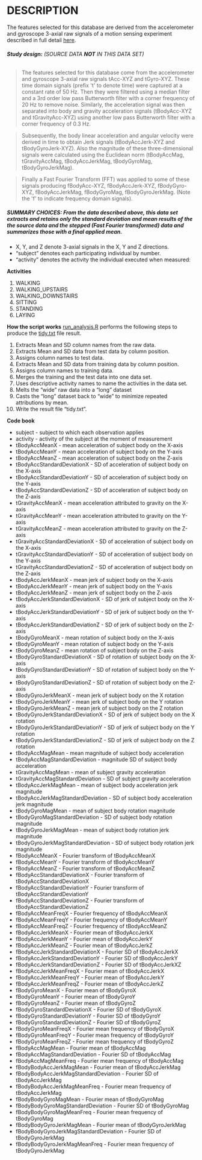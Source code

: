 # **DESCRIPTION**
The features selected for this database are derived from the accelerometer and gyroscope 3-axial raw signals of a motion sensing experiment described in full detail [here](http://archive.ics.uci.edu/ml/datasets/Human+Activity+Recognition+Using+Smartphones#).

###### **Study design:** (SOURCE DATA **NOT** IN THIS DATA SET)

> The features selected for this database come from the accelerometer and gyroscope 3-axial raw signals tAcc-XYZ and tGyro-XYZ. These time domain signals (prefix 't' to denote time) were captured at a constant rate of 50 Hz. Then they were filtered using a median filter and a 3rd order low pass Butterworth filter with a corner frequency of 20 Hz to remove noise. Similarly, the acceleration signal was then separated into body and gravity acceleration signals (tBodyAcc-XYZ and tGravityAcc-XYZ) using another low pass Butterworth filter with a corner frequency of 0.3 Hz. 

> Subsequently, the body linear acceleration and angular velocity were derived in time to obtain Jerk signals (tBodyAccJerk-XYZ and tBodyGyroJerk-XYZ). Also the magnitude of these three-dimensional signals were calculated using the Euclidean norm (tBodyAccMag, tGravityAccMag, tBodyAccJerkMag, tBodyGyroMag, tBodyGyroJerkMag). 

> Finally a Fast Fourier Transform (FFT) was applied to some of these signals producing fBodyAcc-XYZ, fBodyAccJerk-XYZ, fBodyGyro-XYZ, fBodyAccJerkMag, fBodyGyroMag, fBodyGyroJerkMag. (Note the 'f' to indicate frequency domain signals). 

##### **SUMMARY CHOICES:** From the data described above, this data set extracts and retains only the standard deviation and mean results of the the source data and the stepped (Fast Fourier transformed) data and summarizes those with a final applied mean.

+ X, Y, and Z denote 3-axial signals in the X, Y and Z directions.
+ “subject” denotes each participating individual by number.
+ “activity” denotes the activity the individual executed when measured:

**Activities**
1. WALKING
1. WALKING_UPSTAIRS
1. WALKING_DOWNSTAIRS
1. SITTING
1. STANDING
1. LAYING

**How the script works**
[run_analysis.R](https://github.com/toddrimes/data-cleaning/blob/master/run_analysis.R) performs the following steps to produce the [tidy.txt](https://github.com/toddrimes/data-cleaning/blob/master/tidy.txt) file result.
1. Extracts Mean and SD column names from the raw data.
1. Extracts Mean and SD data from test data by column position.
1. Assigns column names to test data.
1. Extracts Mean and SD data from training data by column position.
1. Assigns column names to training data.
1. Merges the training and the test data into one data set.
1. Uses descriptive activity names to name the activities in the data set.
1. Melts the “wide” raw data into a “long” dataset
1. Casts the “long” dataset back to “wide” to minimize repeated attributions by mean.
1. Write the result file “tidy.txt”.

**Code book**
- subject	- subject to which each observation applies
- activity - activity of the subject at the moment of measurement
- tBodyAccMeanX - mean acceleration of subject body on the X-axis
- tBodyAccMeanY - mean acceleration of subject body on the Y-axis
- tBodyAccMeanZ - mean acceleration of subject body on the Z-axis
- tBodyAccStandardDeviationX - SD of acceleration of subject body on the X-axis
- tBodyAccStandardDeviationY - SD of acceleration of subject body on the Y-axis
- tBodyAccStandardDeviationZ - SD of acceleration of subject body on the Z-axis
- tGravityAccMeanX - mean acceleration attributed to gravity on the X-axis
- tGravityAccMeanY - mean acceleration attributed to gravity on the Y-axis
- tGravityAccMeanZ - mean acceleration attributed to gravity on the Z-axis
- tGravityAccStandardDeviationX - SD of acceleration of subject body on the X-axis
- tGravityAccStandardDeviationY - SD of acceleration of subject body on the Y-axis
- tGravityAccStandardDeviationZ - SD of acceleration of subject body on the Z-axis
- tBodyAccJerkMeanX - mean jerk of subject body on the X-axis
- tBodyAccJerkMeanY - mean jerk of subject body on the Y-axis
- tBodyAccJerkMeanZ - mean jerk of subject body on the Z-axis
- tBodyAccJerkStandardDeviationX - SD of jerk of subject body on the X-axis
- tBodyAccJerkStandardDeviationY - SD of jerk of subject body on the Y-axis
- tBodyAccJerkStandardDeviationZ - SD of jerk of subject body on the Z-axis
- tBodyGyroMeanX - mean rotation of subject body on the X-axis
- tBodyGyroMeanY - mean rotation of subject body on the Y-axis
- tBodyGyroMeanZ - mean rotation of subject body on the Z-axis
- tBodyGyroStandardDeviationX - SD of rotation of subject body on the X-axis
- tBodyGyroStandardDeviationY - SD of rotation of subject body on the Y-axis
- tBodyGyroStandardDeviationZ - SD of rotation of subject body on the Z-axis
- tBodyGyroJerkMeanX - mean jerk of subject body on the X rotation
- tBodyGyroJerkMeanY - mean jerk of subject body on the Y rotation
- tBodyGyroJerkMeanZ - mean jerk of subject body on the Z rotation
- tBodyGyroJerkStandardDeviationX - SD of jerk of subject body on the X rotation
- tBodyGyroJerkStandardDeviationY - SD of jerk of subject body on the Y rotation
- tBodyGyroJerkStandardDeviationZ - SD of jerk of subject body on the Z rotation
- tBodyAccMagMean - mean magnitude of subject body acceleration
- tBodyAccMagStandardDeviation - magnitude SD of subject body acceleration
- tGravityAccMagMean - mean of subject gravity acceleration
- tGravityAccMagStandardDeviation - SD of subject gravity acceleration
- tBodyAccJerkMagMean - mean of subject body acceleration jerk magnitude
- tBodyAccJerkMagStandardDeviation - SD of subject body acceleration jerk magnitude
- tBodyGyroMagMean - mean of subject body rotation magnitude
- tBodyGyroMagStandardDeviation - SD of subject body rotation magnitude
- tBodyGyroJerkMagMean - mean of subject body rotation jerk magnitude
- tBodyGyroJerkMagStandardDeviation - SD of subject body rotation jerk magnitude
- fBodyAccMeanX - Fourier transform of tBodyAccMeanX
- fBodyAccMeanY - Fourier transform of tBodyAccMeanY
- fBodyAccMeanZ - Fourier transform of tBodyAccMeanZ
- fBodyAccStandardDeviationX - Fourier transform of tBodyAccStandardDeviationX
- fBodyAccStandardDeviationY - Fourier transform of tBodyAccStandardDeviationY
- fBodyAccStandardDeviationZ - Fourier transform of tBodyAccStandardDeviationZ
- fBodyAccMeanFreqX - Fourier frequency of tBodyAccMeanX
- fBodyAccMeanFreqY - Fourier frequency of tBodyAccMeanY
- fBodyAccMeanFreqZ - Fourier frequency of tBodyAccMeanZ
- fBodyAccJerkMeanX - Fourier mean of tBodyAccJerkX
- fBodyAccJerkMeanY - Fourier mean of tBodyAccJerkY
- fBodyAccJerkMeanZ - Fourier mean of tBodyAccJerkZ
- fBodyAccJerkStandardDeviationX - Fourier SD of tBodyAccJerkX
- fBodyAccJerkStandardDeviationY - Fourier SD of tBodyAccJerkY
- fBodyAccJerkStandardDeviationZ - Fourier SD of tBodyAccJerkXZ
- fBodyAccJerkMeanFreqX - Fourier mean of tBodyAccJerkX
- fBodyAccJerkMeanFreqY - Fourier mean of tBodyAccJerkY
- fBodyAccJerkMeanFreqZ - Fourier mean of tBodyAccJerkZ
- fBodyGyroMeanX - Fourier mean of tBodyGyroX
- fBodyGyroMeanY - Fourier mean of tBodyGyroY
- fBodyGyroMeanZ - Fourier mean of tBodyGyroZ
- fBodyGyroStandardDeviationX - Fourier SD of tBodyGyroX
- fBodyGyroStandardDeviationY - Fourier SD of tBodyGyroY
- fBodyGyroStandardDeviationZ - Fourier SD of tBodyGyroZ
- fBodyGyroMeanFreqX - Fourier mean frequency of tBodyGyroX
- fBodyGyroMeanFreqY - Fourier mean frequency of tBodyGyroY
- fBodyGyroMeanFreqZ - Fourier mean frequency of tBodyGyroZ
- fBodyAccMagMean - Fourier mean of tBodyAccMag
- fBodyAccMagStandardDeviation - Fourier SD of tBodyAccMag
- fBodyAccMagMeanFreq - Fourier mean frequency of tBodyAccMag
- fBodyBodyAccJerkMagMean - Fourier mean of tBodyAccJerkMag
- fBodyBodyAccJerkMagStandardDeviation - Fourier SD of tBodyAccJerkMag
- fBodyBodyAccJerkMagMeanFreq - Fourier mean frequency of tBodyAccJerkMag
- fBodyBodyGyroMagMean - Fourier mean of tBodyGyroMag
- fBodyBodyGyroMagStandardDeviation - Fourier SD of tBodyGyroMag
- fBodyBodyGyroMagMeanFreq - Fourier mean frequency of tBodyGyroMag
- fBodyBodyGyroJerkMagMean - Fourier mean of tBodyGyroJerkMag
- fBodyBodyGyroJerkMagStandardDeviation - Fourier SD of tBodyGyroJerkMag
- fBodyBodyGyroJerkMagMeanFreq - Fourier mean frequency of tBodyGyroJerkMag